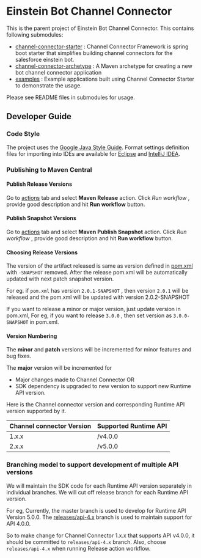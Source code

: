# Einstein Bot Channel Connector 

This is the parent project of Einstein Bot Channel Connector. This contains following submodules:

* [channel-connector-starter](channel-connector-starter) : Channel Connector Framework is spring boot starter that simplifies building channel connectors for the salesforce einstein bot.
* [channel-connector-archetype](channel-connector-archetype) : A Maven archetype for creating a new bot channel connector application
* [examples](examples) : Example applications built using Channel Connector Starter to demonstrate the usage.

Please see README files in submodules for usage.

## Developer Guide

### Code Style

The project uses the [Google Java Style Guide](https://google.github.io/styleguide/javaguide.html).
Format settings definition files for importing into IDEs are available for [Eclipse](https://github.com/google/styleguide/blob/gh-pages/eclipse-java-google-style.xml)
and [IntelliJ IDEA](https://github.com/google/styleguide/blob/gh-pages/intellij-java-google-style.xml).

### Publishing to Maven Central

#### Publish Release Versions
Go to [actions](https://github.com/forcedotcom/einstein-bot-channel-connector/tree/master/.github/workflows/maven-release.yml) tab and select **Maven Release** action. Click *Run workflow* , provide good description and hit **Run workflow** button.

#### Publish Snapshot Versions
Go to [actions](https://github.com/forcedotcom/einstein-bot-channel-connector/tree/master/.github/workflows/maven-publish.yml) tab and select **Maven Publish Snapshot** action. Click *Run workflow* , provide good description and hit **Run workflow** button.

#### Choosing Release Versions

The version of the artifact released is same as version defined in [pom.xml](https://github.com/forcedotcom/einstein-bot-channel-connector/blob/master/pom.xml#L21) with `-SNAPSHOT` removed.
After the release pom.xml will be automatically updated with next patch snapshot version.

For eg. if `pom.xml` has version `2.0.1-SNAPSHOT` , then version `2.0.1` will be released and the pom.xml will be updated with version 2.0.2-SNAPSHOT

If you want to release a minor or major version, just update version in pom.xml, For eg, if you want to release `3.0.0` , then set version as  `3.0.0-SNAPSHOT` in pom.xml.

#### Version Numbering

The **minor** and **patch** versions will be incremented for minor features and bug fixes.

The **major** version will be incremented for
* Major changes made to Channel Connector OR
* SDK dependency is upgraded to new version to support new Runtime API version.

Here is the Channel connector version and corresponding Runtime API version supported by it.

| Channel connector Version | Supported Runtime API
| --------------------------| --------------------------------------
| 1.x.x                     | /v4.0.0
| 2.x.x                     | /v5.0.0

### Branching model to support development of multiple API versions

We will maintain the SDK code for each Runtime API version separately in individual branches.
We will cut off release branch for each Runtime API version.

For eg, Currently, the master branch is used to develop for Runtime API Version 5.0.0.
The [releases/api-4.x](https://github.com/forcedotcom/einstein-bot-channel-connector/tree/releases/api-4.x) branch is used to maintain support for API 4.0.0.

So to make change for Channel Connector 1.x.x that supports API v4.0.0, it should be committed to `releases/api-4.x` branch.
Also, choose `releases/api-4.x` when running Release action workflow.
